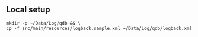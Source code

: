 

## Local setup

```
mkdir -p ~/Data/Log/qdb && \
cp -f src/main/resources/logback.sample.xml ~/Data/Log/qdb/logback.xml
```
